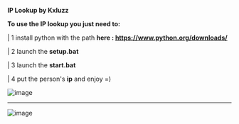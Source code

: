 **IP Lookup by Kxluzz**

**To use the IP lookup you just need to:**

| 1 install python with the path **here : https://www.python.org/downloads/**


| 2 launch the **setup.bat**


| 3 launch the **start.bat**


| 4 put the person's **ip** and enjoy =)

![image](https://github.com/user-attachments/assets/1a98cd87-6372-4538-a25f-1fd8b66ccd04)

---------------------------------------------------------------------------

![image](https://github.com/user-attachments/assets/34972df9-325b-47cf-b435-fae37ef08842)



